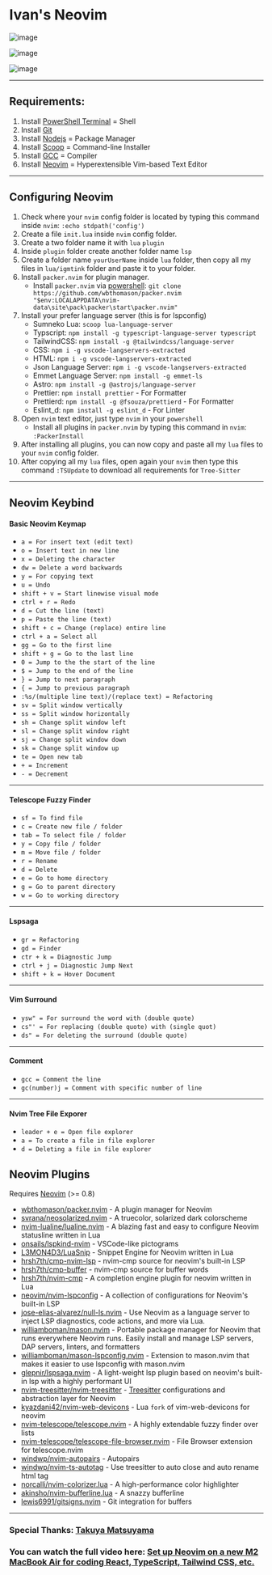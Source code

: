 # Ivan's Neovim
![image](https://user-images.githubusercontent.com/117252369/201470312-bfdf0706-ef77-4713-afc4-9ca8a391aaf1.png)

![image](https://user-images.githubusercontent.com/117252369/201470348-5105f42e-a20c-4b08-912e-33a5479d1c9b.png)

![image](https://user-images.githubusercontent.com/117252369/201470467-240f9d89-9188-4826-948c-7ee7df66f69b.png)

***

## Requirements:
1. Install [PowerShell Terminal](https://apps.microsoft.com/store/detail/powershell/9MZ1SNWT0N5D?hl=en-ph&gl=ph) = Shell
2. Install [Git](https://git-scm.com/download/win)
3. Install [Nodejs](https://nodejs.org/en/download/) = Package Manager
4. Install [Scoop](https://scoop.sh/) = Command-line Installer
5. Install [GCC](https://github.com/nvim-treesitter/nvim-treesitter/wiki/Windows-support#gcc) = Compiler
6. Install [Neovim](https://github.com/neovim/neovim/wiki/Installing-Neovim) = Hyperextensible Vim-based Text Editor

***

## Configuring Neovim
1. Check where your `nvim` config folder is located by typing this command inside `nvim`: `:echo stdpath('config')`
2. Create a file `init.lua` inside `nvim` config folder.
3. Create a two folder name it with `lua` `plugin`
4. Inside `plugin` folder create another folder name `lsp`
5. Create a folder name `yourUserName` inside `lua` folder, then copy all my files in `lua/igmtink` folder and paste it to your folder.
6. Install `packer.nvim` for plugin manager.
    - Install `packer.nvim` via [powershell](https://apps.microsoft.com/store/detail/powershell/9MZ1SNWT0N5D?hl=en-ph&gl=ph): `git clone https://github.com/wbthomason/packer.nvim "$env:LOCALAPPDATA\nvim-data\site\pack\packer\start\packer.nvim"`
7. Install your prefer language server (this is for lspconfig)
    - Sumneko Lua: `scoop lua-language-server`
    - Typscript: `npm install -g typescript-language-server typescript`
    - TailwindCSS: `npm install -g @tailwindcss/language-server`
    - CSS: `npm i -g vscode-langservers-extracted`
    - HTML: `npm i -g vscode-langservers-extracted`
    - Json Language Server: `npm i -g vscode-langservers-extracted`
    - Emmet Language Server: `npm install -g emmet-ls`
    - Astro: `npm install -g @astrojs/language-server`
    - Prettier: `npm install prettier` - For Formatter
    - Prettierd: `npm install -g @fsouza/prettierd` - For Formatter
    - Eslint_d: `npm install -g eslint_d` - For Linter
8. Open `nvim` text editor, just type `nvim` in your `powershell`
    - Install all plugins in `packer.nvim` by typing this command in `nvim`: `:PackerInstall`
9. After installing all plugins, you can now copy and paste all my `lua` files to your `nvim` config folder.
10. After copying all my `lua` files, open again your `nvim` then type this command `:TSUpdate` to download all requirements for `Tree-Sitter`

***

## Neovim Keybind
#### Basic Neovim Keymap
- `a = For insert text (edit text)`
- `o = Insert text in new line`
- `x = Deleting the character`
- `dw = Delete a word backwards`
- `y = For copying text`
- `u = Undo`
- `shift + v = Start linewise visual mode`
- `ctrl + r = Redo`
- `d = Cut the line (text)`
- `p = Paste the line (text)`
- `shift + c = Change (replace) entire line`
- `ctrl + a = Select all`
- `gg = Go to the first line`
- `shift + g = Go to the last line`
- `0 = Jump to the the start of the line`
- `$ = Jump to the end of the line`
- `} = Jump to next paragraph`
- `{ = Jump to previous paragraph`
- `:%s/(multiple line text)/(replace text) = Refactoring`
- `sv = Split window vertically`
- `ss = Split window horizontally`
- `sh = Change split window left`
- `sl = Change split window right`
- `sj = Change split window down`
- `sk = Change split window up`
- `te = Open new tab`
- `+ = Increment`
- `- = Decrement`

***

#### Telescope Fuzzy Finder
- `sf = To find file`
- `c = Create new file / folder`
- `tab = To select file / folder`
- `y = Copy file / folder`
- `m = Move file / folder`
- `r = Rename`
- `d = Delete`
- `e = Go to home directory`
- `g = Go to parent directory`
- `w = Go to working directory`

***

#### Lspsaga
- `gr = Refactoring`
- `gd = Finder`
- `ctr + k = Diagnostic Jump`
- `ctrl + j = Diagnostic Jump Next`
- `shift + k = Hover Document`

***

#### Vim Surround
- `ysw" = For surround the word with (double quote)`
- `cs"' = For replacing (double quote) with (single quot)`
- `ds" = For deleting the surround (double quote)`

***

#### Comment
- `gcc = Comment the line`
- `gc(number)j = Comment with specific number of line`

***

#### Nvim Tree File Exporer
- `leader + e = Open file explorer`
- `a = To create a file in file explorer`
- `d = Deleting a file in file explorer`

## Neovim Plugins
Requires [Neovim](https://neovim.io/) (>= 0.8)

- [wbthomason/packer.nvim](https://github.com/wbthomason/packer.nvim) - A plugin manager for Neovim
- [svrana/neosolarized.nvim](https://github.com/svrana/neosolarized.nvim) - A truecolor, solarized dark colorscheme
- [nvim-lualine/lualine.nvim](https://github.com/nvim-lualine/lualine.nvim) - A blazing fast and easy to configure Neovim statusline written in Lua
- [onsails/lspkind-nvim](https://github.com/onsails/lspkind-nvim) - VSCode-like pictograms
- [L3MON4D3/LuaSnip](https://github.com/L3MON4D3/LuaSnip) - Snippet Engine for Neovim written in Lua
- [hrsh7th/cmp-nvim-lsp](https://github.com/hrsh7th/cmp-nvim-lsp) - nvim-cmp source for neovim's built-in LSP
- [hrsh7th/cmp-buffer](https://github.com/hrsh7th/cmp-buffer) - nvim-cmp source for buffer words
- [hrsh7th/nvim-cmp](https://github.com/hrsh7th/nvim-cmp) - A completion engine plugin for neovim written in Lua
- [neovim/nvim-lspconfig](https://github.com/neovim/nvim-lspconfig) - A collection of configurations for Neovim's built-in LSP
- [jose-elias-alvarez/null-ls.nvim](https://github.com/jose-elias-alvarez/null-ls.nvim) - Use Neovim as a language server to inject LSP diagnostics, code actions, and more via Lua.
- [williamboman/mason.nvim](https://github.com/williamboman/mason.nvim) - Portable package manager for Neovim that runs everywhere Neovim runs. Easily install and manage LSP servers, DAP servers, linters, and formatters
- [williamboman/mason-lspconfig.nvim](https://github.com/williamboman/mason-lspconfig.nvim) - Extension to mason.nvim that makes it easier to use lspconfig with mason.nvim
- [glepnir/lspsaga.nvim](https://github.com/glepnir/lspsaga.nvim) - A light-weight lsp plugin based on neovim's built-in lsp with a highly performant UI
- [nvim-treesitter/nvim-treesitter](https://github.com/nvim-treesitter/nvim-treesitter) - [Treesitter](https://github.com/tree-sitter/tree-sitter) configurations and abstraction layer for Neovim
- [kyazdani42/nvim-web-devicons](https://github.com/kyazdani42/nvim-web-devicons) - Lua `fork` of vim-web-devicons for neovim
- [nvim-telescope/telescope.nvim](https://github.com/nvim-telescope/telescope.nvim) - A highly extendable fuzzy finder over lists
- [nvim-telescope/telescope-file-browser.nvim](https://github.com/nvim-telescope/telescope-file-browser.nvim) - File Browser extension for telescope.nvim
- [windwp/nvim-autopairs](https://github.com/windwp/nvim-autopairs) - Autopairs
- [windwp/nvim-ts-autotag](https://github.com/windwp/nvim-ts-autotag) - Use treesitter to auto close and auto rename html tag
- [norcalli/nvim-colorizer.lua](https://github.com/norcalli/nvim-colorizer.lua) - A high-performance color highlighter
- [akinsho/nvim-bufferline.lua](https://github.com/akinsho/nvim-bufferline.lua) - A snazzy bufferline
- [lewis6991/gitsigns.nvim](https://github.com/lewis6991/gitsigns.nvim) - Git integration for buffers

***

### Special Thanks: [Takuya Matsuyama](https://www.youtube.com/c/devaslife)

### You can watch the full video here: [Set up Neovim on a new M2 MacBook Air for coding React, TypeScript, Tailwind CSS, etc.](https://www.youtube.com/watch?v=5-aK2_WwrmM&list=PLmMocGWXmbd_MTRMJTTK8lCxmBcjYZvF_&index=5&t=987s)
